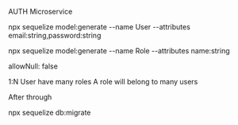 AUTH Microservice

npx sequelize model:generate --name User --attributes email:string,password:string

npx sequelize model:generate --name Role --attributes name:string

allowNull: false

1:N
User have many roles
A role will belong to many users

After through

npx sequelize db:migrate

